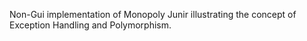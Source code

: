 Non-Gui implementation of Monopoly Junir illustrating the concept of Exception Handling and Polymorphism.



